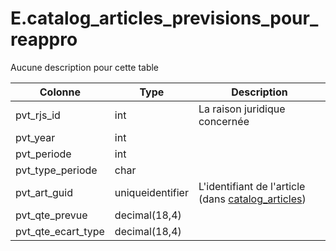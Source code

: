 # E.catalog_articles_previsions_pour_reappro

Aucune description pour cette table

Colonne|Type|Description
---|---|---
pvt_rjs_id|int|La raison juridique concernée 
pvt_year|int|
pvt_periode|int|
pvt_type_periode|char|
pvt_art_guid|uniqueidentifier|L'identifiant de l'article (dans [catalog_articles](generated_catalog_articles.md)) 
pvt_qte_prevue|decimal(18,4)|
pvt_qte_ecart_type|decimal(18,4)|
